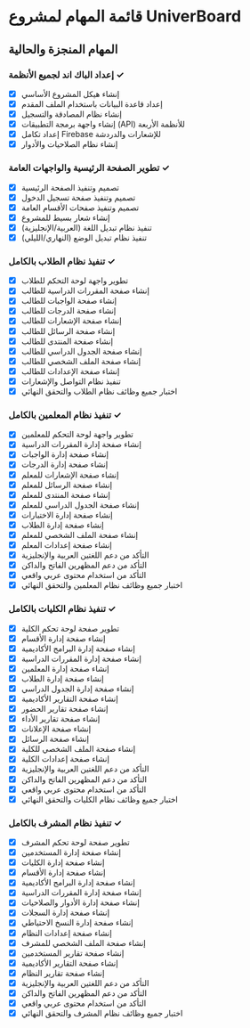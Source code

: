 # قائمة المهام لمشروع UniverBoard

## المهام المنجزة والحالية

### إعداد الباك اند لجميع الأنظمة ✓
- [x] إنشاء هيكل المشروع الأساسي
- [x] إعداد قاعدة البيانات باستخدام الملف المقدم
- [x] إنشاء نظام المصادقة والتسجيل
- [x] إنشاء واجهة برمجة التطبيقات (API) للأنظمة الأربعة
- [x] إعداد تكامل Firebase للإشعارات والدردشة
- [x] إنشاء نظام الصلاحيات والأدوار

### تطوير الصفحة الرئيسية والواجهات العامة ✓
- [x] تصميم وتنفيذ الصفحة الرئيسية
- [x] تصميم وتنفيذ صفحة تسجيل الدخول
- [x] تصميم وتنفيذ صفحات الأقسام العامة
- [x] إنشاء شعار بسيط للمشروع
- [x] تنفيذ نظام تبديل اللغة (العربية/الإنجليزية)
- [x] تنفيذ نظام تبديل الوضع (النهاري/الليلي)

### تنفيذ نظام الطلاب بالكامل ✓
- [x] تطوير واجهة لوحة التحكم للطلاب
- [x] إنشاء صفحة المقررات الدراسية للطالب
- [x] إنشاء صفحة الواجبات للطالب
- [x] إنشاء صفحة الدرجات للطالب
- [x] إنشاء صفحة الإشعارات للطالب
- [x] إنشاء صفحة الرسائل للطالب
- [x] إنشاء صفحة المنتدى للطالب
- [x] إنشاء صفحة الجدول الدراسي للطالب
- [x] إنشاء صفحة الملف الشخصي للطالب
- [x] إنشاء صفحة الإعدادات للطالب
- [x] تنفيذ نظام التواصل والإشعارات
- [x] اختبار جميع وظائف نظام الطلاب والتحقق النهائي

### تنفيذ نظام المعلمين بالكامل ✓
- [x] تطوير واجهة لوحة التحكم للمعلمين
- [x] إنشاء صفحة إدارة المقررات الدراسية
- [x] إنشاء صفحة إدارة الواجبات
- [x] إنشاء صفحة إدارة الدرجات
- [x] إنشاء صفحة الإشعارات للمعلم
- [x] إنشاء صفحة الرسائل للمعلم
- [x] إنشاء صفحة المنتدى للمعلم
- [x] إنشاء صفحة الجدول الدراسي للمعلم
- [x] إنشاء صفحة إدارة الاختبارات
- [x] إنشاء صفحة إدارة الطلاب
- [x] إنشاء صفحة الملف الشخصي للمعلم
- [x] إنشاء صفحة إعدادات المعلم
- [x] التأكد من دعم اللغتين العربية والإنجليزية
- [x] التأكد من دعم المظهرين الفاتح والداكن
- [x] التأكد من استخدام محتوى عربي واقعي
- [x] اختبار جميع وظائف نظام المعلمين والتحقق النهائي

### تنفيذ نظام الكليات بالكامل ✓
- [x] تطوير صفحة لوحة تحكم الكلية
- [x] إنشاء صفحة إدارة الأقسام
- [x] إنشاء صفحة إدارة البرامج الأكاديمية
- [x] إنشاء صفحة إدارة المقررات الدراسية
- [x] إنشاء صفحة إدارة المعلمين
- [x] إنشاء صفحة إدارة الطلاب
- [x] إنشاء صفحة إدارة الجدول الدراسي
- [x] إنشاء صفحة التقارير الأكاديمية
- [x] إنشاء صفحة تقارير الحضور
- [x] إنشاء صفحة تقارير الأداء
- [x] إنشاء صفحة الإعلانات
- [x] إنشاء صفحة الرسائل
- [x] إنشاء صفحة الملف الشخصي للكلية
- [x] إنشاء صفحة إعدادات الكلية
- [x] التأكد من دعم اللغتين العربية والإنجليزية
- [x] التأكد من دعم المظهرين الفاتح والداكن
- [x] التأكد من استخدام محتوى عربي واقعي
- [x] اختبار جميع وظائف نظام الكليات والتحقق النهائي

### تنفيذ نظام المشرف بالكامل ✓
- [x] تطوير صفحة لوحة تحكم المشرف
- [x] إنشاء صفحة إدارة المستخدمين
- [x] إنشاء صفحة إدارة الكليات
- [x] إنشاء صفحة إدارة الأقسام
- [x] إنشاء صفحة إدارة البرامج الأكاديمية
- [x] إنشاء صفحة إدارة المقررات الدراسية
- [x] إنشاء صفحة إدارة الأدوار والصلاحيات
- [x] إنشاء صفحة إدارة السجلات
- [x] إنشاء صفحة إدارة النسخ الاحتياطي
- [x] إنشاء صفحة إعدادات النظام
- [x] إنشاء صفحة الملف الشخصي للمشرف
- [x] إنشاء صفحة تقارير المستخدمين
- [x] إنشاء صفحة التقارير الأكاديمية
- [x] إنشاء صفحة تقارير النظام
- [x] التأكد من دعم اللغتين العربية والإنجليزية
- [x] التأكد من دعم المظهرين الفاتح والداكن
- [x] التأكد من استخدام محتوى عربي واقعي
- [x] اختبار جميع وظائف نظام المشرف والتحقق النهائي

